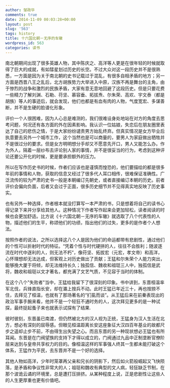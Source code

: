 ```yaml
---
author: 邹政华
comments: true
date: 2014-11-09 00:03:28+00:00
layout: post
slug: '563'
tags: history
title: 十六国北朝－无序的车辙
wordpress_id: 563
categories: 读书 
---
```


南北朝期间出现了很多英雄人物，其中陈庆之、高洋等人更是在很年轻的时候就取得了巨大的成就，有如彗星划过历史的长空。不过大众对这一段历史并不是很熟悉，一方面是因为关于南北朝的史书记载过于混乱，有很多自相矛盾的地方；另一方面是西晋八王之乱后，北方胡族势力大举进入中原，汉族不再是舞台的主角，由于惨烈的战争和激烈的民族矛盾，大家有意无意地回避了这段历史。但是只要花费一些精力了解刘渊、石勒、苻坚、慕容垂、拓拔焘、尔朱荣、高欢、宇文泰（都是胡族）等人的事迹后，就会发现，他们也都是有血有肉的人物，气度宽宏、多谋善断，并不是生硬的脸谱化形象。

评价一个人很困难，因为人心总是难测的，我们很难设身处地站在对方的角度去思考问题，何况还有各方面的外在因素影响。我认识一位姑娘，失恋后在朋友圈里表达了自己的悲伤之情，于是大家纷纷谴责男方始乱终弃。但真实情况是女方毕业后执意要去另外一个城市工作，这个当然也是可以商量的，要男人为家庭做出牺牲并不是很过分的要求。但是女方明明想分手却又不愿意先开口，男人又能怎么办。作为外人，隔着一层纱布去评论别人家的事情，并不是很妥当的行为，考虑到这种评论还要公开化的时候，更是要承担额外的压力。

所以在写作历史书的时候，作者们应该也是谨慎而惶恐的，他们要描绘的都是很多年前的事情和人物，获取的信息又经过了很多代人耳口相传，很难保证准确性。广泛流传的较为严肃的史书一般是本朝编订先朝史，或者直接编订本朝的历史。前者评价会偏向负面，后者又会过于正面，很多历史细节并不见得真实地反映了历史事实。

也有另外一种选择，作者根本就没打算写一本严肃的书，只是想着将自己的读书心得记录下来并分享给其他人。这种情况下作者写作起来会更加轻松，读者阅读的时候也会更加舒适。比方说《十六国北朝－无序的车辙》就选取了八个代表性的人物，描述他们的生平，称颂他们的功绩，指出他们的过失，更多的是作者个人想法。

按照作者的说法，之所以选择这八个人是因为他们的命运都带有悲剧性，通过他们的个性可以折射时代的特征。“凭着个性与时代硬拼的人，往往不会胜利；随波逐流在时代中逐利的人，则无法不朽”，像苻坚、拓拔宏（元宏，孝文帝）和高洋，心怀理想却无法达成，但客观上对历史做出了贡献；王猛和尔朱荣个人能力突出，能够挽大厦于将倾，却无法维持长久；独孤信、魏收和祖珽三人中，独孤信是武将，魏收和祖珽以文才著名，都充满了文艺气质，不见容于当时的体制。

在这个八个"失败者"当中，王猛给我留下了很深刻的印象。书中讲到，东晋桓温率军北伐，兵锋直指长安，却在灞上按兵不动。此时王猛已年近三十，再也按捺不住，去拜见了桓温，也就有了那场著名的“扪虱而谈”。从王猛后来在前秦表现出的政治军事手腕来看，他并不是一个轻狂不通时务的人，这次拜见更多的是一种试探，最终捉起蚤子来也就表示试探有了结果.

彼时彼刻，东晋虽已南渡，但仍然被北方的汉人视为正统，王猛身为汉人生活在北方，想必有深刻的屈辱感。但眼见桓温距离长安这座象征大汉四百年基业的故都尺步之遥却止步不前，不由得生出失望之心。而且东晋的另一种现状想必王猛也有所耳闻。东晋是在门阀望族的支持下才得以成立的，门阀通过九品中正制垄断官僚阶层来达到与皇帝共享权力的目的。像桓温这样的军事强人终其一生都未能打破这个体系，王猛作为平民，去东晋并不是一个好的选择。

其他人物如高洋，少年时笼罩再父亲和兄长的阴影下，然后如火箭般崛起又飞快陨落，是矛盾和争议性非常大的人；祖珽和魏收有典型的文人病，轻狂缺乏节制，在那个波诡云谲的环境里，总是遭打压排挤。从某种程度上说，正是悲剧性让这些人的人生更厚重也更有价值吧。

